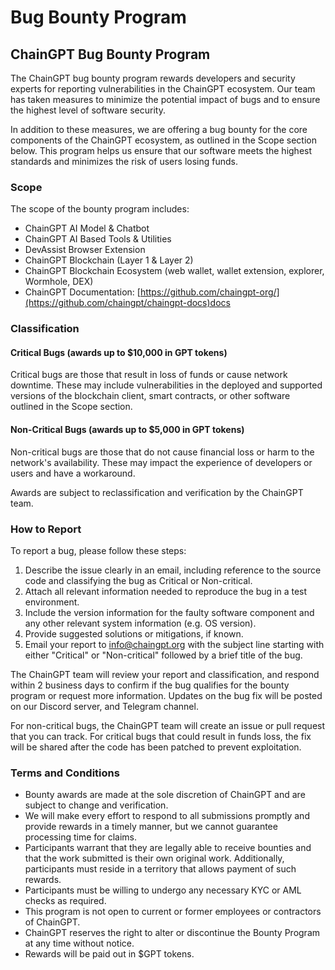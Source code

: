 # Bug Bounty Program

## ChainGPT Bug Bounty Program

The ChainGPT bug bounty program rewards developers and security experts for reporting vulnerabilities in the ChainGPT ecosystem. Our team has taken measures to minimize the potential impact of bugs and to ensure the highest level of software security.

In addition to these measures, we are offering a bug bounty for the core components of the ChainGPT ecosystem, as outlined in the Scope section below. This program helps us ensure that our software meets the highest standards and minimizes the risk of users losing funds.



### Scope

The scope of the bounty program includes:

* ChainGPT AI Model & Chatbot
* ChainGPT AI Based Tools & Utilities
* DevAssist Browser Extension
* ChainGPT Blockchain (Layer 1 & Layer 2)
* ChainGPT Blockchain Ecosystem (web wallet, wallet extension, explorer, Wormhole, DEX)
* ChainGPT Documentation: [https://github.com/chaingpt-org/](https://github.com/chaingpt/chaingpt-docs)docs



### Classification

#### Critical Bugs (awards up to $10,000 in GPT tokens)

&#x20;Critical bugs are those that result in loss of funds or cause network downtime. These may include vulnerabilities in the deployed and supported versions of the blockchain client, smart contracts, or other software outlined in the Scope section.

#### Non-Critical Bugs (awards up to $5,000 in GPT tokens)

&#x20;Non-critical bugs are those that do not cause financial loss or harm to the network's availability. These may impact the experience of developers or users and have a workaround.

Awards are subject to reclassification and verification by the ChainGPT team.



### How to Report

To report a bug, please follow these steps:

1. Describe the issue clearly in an email, including reference to the source code and classifying the bug as Critical or Non-critical.
2. Attach all relevant information needed to reproduce the bug in a test environment.
3. Include the version information for the faulty software component and any other relevant system information (e.g. OS version).
4. Provide suggested solutions or mitigations, if known.
5. Email your report to info@chaingpt.org with the subject line starting with either "Critical" or "Non-critical" followed by a brief title of the bug.

The ChainGPT team will review your report and classification, and respond within 2 business days to confirm if the bug qualifies for the bounty program or request more information. Updates on the bug fix will be posted on our Discord server, and Telegram channel.&#x20;

For non-critical bugs, the ChainGPT team will create an issue or pull request that you can track. For critical bugs that could result in funds loss, the fix will be shared after the code has been patched to prevent exploitation.



### Terms and Conditions

* Bounty awards are made at the sole discretion of ChainGPT and are subject to change and verification.
* We will make every effort to respond to all submissions promptly and provide rewards in a timely manner, but we cannot guarantee processing time for claims.
* Participants warrant that they are legally able to receive bounties and that the work submitted is their own original work. Additionally, participants must reside in a territory that allows payment of such rewards.
* Participants must be willing to undergo any necessary KYC or AML checks as required.
* This program is not open to current or former employees or contractors of ChainGPT.
* ChainGPT reserves the right to alter or discontinue the Bounty Program at any time without notice.
* Rewards will be paid out in $GPT tokens.
